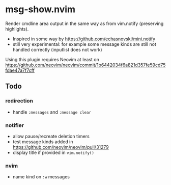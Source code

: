 # msg-show.nvim
Render cmdline area output in the same way as from vim.notify (preserving highlights). 

- Inspired in some way by https://github.com/echasnovski/mini.notify
- still very experimental: for example some message kinds are still not handled correctly (inputlist does not work)

Using this plugin requires Neovim at least on https://github.com/neovim/neovim/commit/1b6442034f6a821d357fe59cd75fdae47a7f7cff

## Todo
### redirection
- handle `:messages` and `:message clear`
### notifier
- allow pause/recreate deletion timers
- test message kinds added in https://github.com/neovim/neovim/pull/31279
- display title if provided in `vim.notify()`
### nvim
- name kind on `:w` messages
